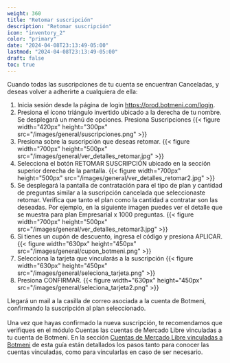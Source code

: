 ```yaml
---
weight: 360
title: "Retomar suscripción"
description: "Retomar suscripción"
icon: "inventory_2"
color: "primary"
date: "2024-04-08T23:13:49-05:00"
lastmod: "2024-04-08T23:13:49-05:00"
draft: false
toc: true
---
```

Cuando todas las suscripciones de tu cuenta se encuentran Canceladas, y deseas volver a adherirte a cualquiera de ella:
1. Inicia sesión desde la página de login  <https://prod.botmeni.com/login>.
2. Presiona el ícono triángulo invertido ubicado a la derecha de tu nombre. Se desplegará un menú de opciones. Presiona Suscripciones
{{< figure width="420px" height="300px" src="/images/general/suscripciones.png" >}} 
3. Presiona sobre la suscripción que deseas retomar. 
{{< figure width="700px" height="500px" src="/images/general/ver_detalles_retomar.jpg" >}} 
4. Selecciona el botón RETOMAR SUSCRIPCIÓN ubicado en la sección superior derecha de la pantalla.
{{< figure width="700px" height="500px" src="/images/general/ver_detalles_retomar2.jpg" >}} 
5. Se desplegará la pantalla de contratación para el tipo de plan y cantidad de preguntas similar a la suscripción cancelada que seleccionaste retomar. Verifica que tanto el plan como la cantidad a contratar son las deseadas. Por ejemplo, en la siguiente imagen puedes ver el detalle que se muestra para plan Empresarial x 1000 preguntas.
{{< figure width="700px" height="500px" src="/images/general/ver_detalles_retomar3.jpg" >}} 
6. Si tienes un cupón de descuento, ingresa el código y presiona APLICAR.
{{< figure width="630px" height="450px" src="/images/general/cupon_botmeni.png" >}}
7. Selecciona la tarjeta que vincularás a la suscripción 
{{< figure width="630px" height="450px" src="/images/general/seleciona_tarjeta.png" >}}
8. Presiona CONFIRMAR.
{{< figure width="630px" height="450px" src="/images/general/seleciona_tarjeta2.png" >}}

Llegará un mail a la casilla de correo asociada a la cuenta de Botmeni, confirmando la suscripción al plan seleccionado.<br></br>
Una vez que hayas confirmado la nueva suscripción, te recomendamos que verifiques en el módulo Cuentas las cuentas de Mercado Libre vinculadas a tu cuenta de Botmeni. En la sección [Cuentas de Mercado Libre vinculadas a Botmeni](../../Personaliza_tu_cuenta_de_botmeni/Cuentas_de_Mercado_Libre/Cuentas_ML.md) de esta guía están detallados los pasos tanto para conocer las cuentas vinculadas, como para vincularlas en caso de ser necesario.<br></br>
<br></br>
